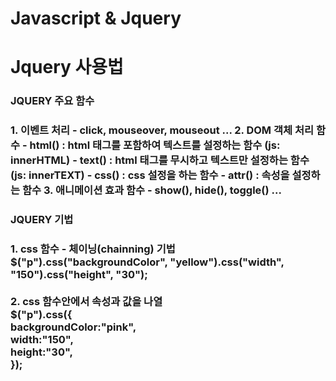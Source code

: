 # Javascript & Jquery
<h1>Jquery 사용법</h1>
<h3>JQUERY 주요 함수<h3>
1. 이벤트 처리
- click, mouseover, mouseout ...
2. DOM 객체 처리 함수
- html() : html 태그를 포함하여 텍스트를 설정하는 함수 (js: innerHTML)
- text() : html 태그를 무시하고 텍스트만 설정하는 함수 (js: innerTEXT)
- css() : css 설정을 하는 함수
- attr() : 속성을 설정하는 함수
3. 애니메이션 효과 함수
- show(), hide(), toggle() ...
   
<h3>JQUERY 기법<h3> 
1. css 함수 - 체이닝(chainning) 기법<br>
$("p").css("backgroundColor", "yellow").css("width", "150").css("height", "30");<br>
<br>
2. css 함수안에서 속성과 값을 나열<br>
$("p").css({<br>
    backgroundColor:"pink",<br>
    width:"150",<br>
    height:"30",<br>
});<br>
